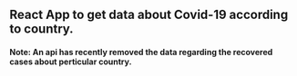 ## React App to get data about Covid-19 according to country.

#### Note: An api has recently removed the data regarding the recovered cases about perticular country. 